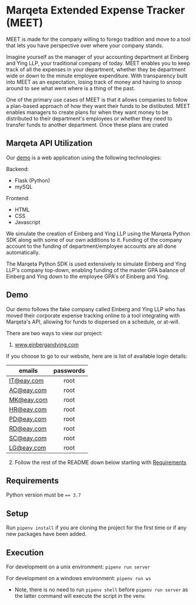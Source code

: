 
# Marqeta Extended Expense Tracker (MEET)

MEET is made for the company willing to forego tradition and move to a tool that lets you have perspective over where your company stands.

Imagine yourself as the manager of your accounting department at Einberg and Ying LLP, your traditional company of today. MEET enables you to keep track of all the expenses in your department, whether they be department wide or down to the minute employee expenditure. With transparency built into MEET as an expectation, losing track of money and having to snoop around to see what went where is a thing of the past.

One of the primary use cases of MEET is that it allows companies to follow a plan-based approach of how they want their funds to be distibuted. MEET enables managers to create plans for when they want money to be distributed to their department's employees or whether they need to transfer funds to another department. Once these plans are crated 

## Marqeta API Utilization

Our [demo](#demo) is a web application using the following technologies:

Backend:

- Flask (Python)
- mySQL

Frontend:

- HTML
- CSS
- Javascript

We simulate the creation of Einberg and Ying LLP using the Marqeta Python SDK along with some of our own additions to it. Funding of the company account to the funding of department/employee accounts are all done automatically.

The Marqeta Python SDK is used extensively to simulate Einberg and Ying LLP's company top-down, enabling funding of the master GPA balance of Einberg and Ying down to the employee GPA's of Einberg and Ying.

## Demo

Our demo follows the fake company called Einberg and Ying LLP who has moved their corporate expense tracking online to a tool integrating with Marqeta's API, allowing for funds to dispersed on a schedule, or at-will.

There are two ways to view our project:

1. www.einbergandying.com

If you choose to go to our website, here are is list of available login details:

| emails  | passwords  |
|---------|:----------:|
|IT@eay.com         |    root    |
|AC@eay.com         |    root    |
| MK@eay.com        |    root    |
| HR@eay.com        |    root    |
| PD@eay.com        |    root    |
| RD@eay.com        |    root    |
| SC@eay.com        |    root    |
| LG@eay.com        |    root    |

2. Follow the rest of the README down below starting with [Requirements](#requirements)

## Requirements

Python version must be `== 3.7`

## Setup

Run `pipenv install` if you are cloning the project for the first time or if any new packages have been added.

## Execution

For development on a unix environment: `pipenv run server`

For development on a windows environment: `pipenv run ws`

- Note, there is no need to run `pipenv shell` before `pipenv run server` as the latter command will execute the script in the venv.
